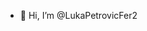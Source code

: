 - 👋 Hi, I’m @LukaPetrovicFer2

<!---
LukaPetrovicFer2/LukaPetrovicFer2 is a ✨ special ✨ repository because its `README.md` (this file) appears on your GitHub profile.
You can click the Preview link to take a look at your changes.
--->
